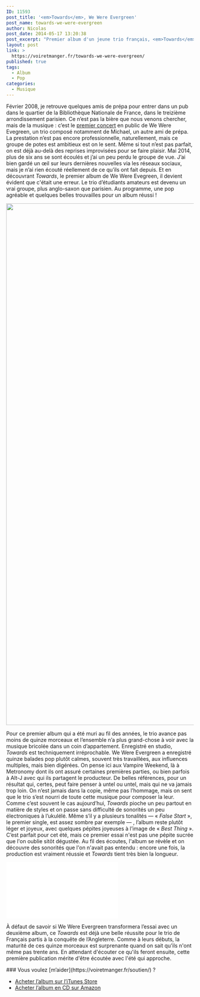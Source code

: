 ```yaml
---
ID: 11593
post_title: '<em>Towards</em>, We Were Evergreen'
post_name: towards-we-were-evergreen
author: Nicolas
post_date: 2014-05-17 13:20:38
post_excerpt: "Premier album d'un jeune trio français, <em>Towards</em> est un essai déjà réussi. We Were Evergreen signe une musique pop très agréable, mais pas seulement : inspirée par quelques belles références, elle est aussi suffisamment dense et complexe pour plaire sur la durée. À découvrir…"
layout: post
link: >
  https://voiretmanger.fr/towards-we-were-evergreen/
published: true
tags:
  - Album
  - Pop
categories:
  - Musique
---
```

Février 2008, je retrouve quelques amis de prépa pour entrer dans un pub dans le quartier de la Bibliothèque Nationale de France, dans le treizième arrondissement parisien. Ce n’est pas la bière que nous venons chercher, mais de la musique : c’est le [premier concert](https://www.facebook.com/photo.php?fbid=23169325436&set=t.514445436&type=3&theater) en public de We Were Evegreen, un trio composé notamment de Michael, un autre ami de prépa. La prestation n’est pas encore professionnelle, naturellement, mais ce groupe de potes est ambitieux est on le sent. Même si tout n’est pas parfait, on est déjà au-delà des reprises improvisées pour se faire plaisir. Mai 2014, plus de six ans se sont écoulés et j’ai un peu perdu le groupe de vue. J’ai bien gardé un œil sur leurs dernières nouvelles via les réseaux sociaux, mais je n’ai rien écouté réellement de ce qu’ils ont fait depuis. Et en découvrant *Towards*, le premier album de We Were Evegreen, il devient évident que c'était une erreur. Le trio d’étudiants amateurs est devenu un vrai groupe, plus anglo-saxon que parisien. Au programme, une pop agréable et quelques belles trouvailles pour un album réussi !

<div style="text-align:center;"><img class="aligncenter" src="https://voiretmanger.fr/wp-content/uploads/2014/05/we-were-evergreen-towards.jpg" alt="We were evergreen towards" title="we-were-evergreen-towards.jpg" width="1400" height="1400" /></div>

Pour ce premier album qui a été muri au fil des années, le trio avance pas moins de quinze morceaux et l’ensemble n’a plus grand-chose à voir avec la musique bricolée dans un coin d’appartement. Enregistré en studio, *Towards* est techniquement irréprochable. We Were Evergreen a enregistré quinze balades pop plutôt calmes, souvent très travaillées, aux influences multiples, mais bien digérées. On pense ici aux Vampire Weekend, là à Metronomy dont ils ont assuré certaines premières parties, ou bien parfois à Alt-J avec qui ils partagent le producteur. De belles références, pour un résultat qui, certes, peut faire penser à untel ou untel, mais qui ne va jamais trop loin. On n’est jamais dans la copie, même pas l’hommage, mais on sent que le trio s’est nourri de toute cette musique pour composer la leur. Comme c’est souvent le cas aujourd’hui, *Towards* pioche un peu partout en matière de styles et on passe sans difficulté de sonorités un peu électroniques à l’ukulélé. Même s’il y a plusieurs tonalités — « *False Start* », le premier single, est assez sombre par exemple — , l’album reste plutôt léger et joyeux, avec quelques pépites joyeuses à l’image de « *Best Thing* ». C’est parfait pour cet été, mais ce premier essai n'est pas une pépite sucrée que l'on oublie sitôt dégustée. Au fil des écoutes, l'album se révèle et on découvre des sonorités que l'on n'avait pas entendu : encore une fois, la production est vraiment réussie et *Towards* tient très bien la longueur. 

<div class="video-container"><iframe class="aligncenter" src="//www.youtube.com/embed/h_J_4q4LP74" frameborder="0" allowfullscreen></iframe></div>

À défaut de savoir si We Were Evergreen transformera l’essai avec un deuxième album, ce *Towards* est déjà une belle réussite pour le trio de Français partis à la conquête de l’Angleterre. Comme à leurs débuts, la maturité de ces quinze morceaux est surprenante quand on sait qu’ils n'ont même pas trente ans. En attendant d'écouter ce qu'ils feront ensuite, cette première publication mérite d'être écoutée avec l'été qui approche. 

<div class="amazon" markdown="1">
### Vous voulez [m’aider](https://voiretmanger.fr/soutien/) ?

- [Acheter l’album sur l’iTunes Store](https://itunes.apple.com/fr/album/towards/id816373325)
- [Acheter l’album en CD sur Amazon](http://www.amazon.fr/gp/product/B00J7VUFC6/ref=as_li_ss_tl?ie=UTF8&tag=leblogdenic07-21&linkCode=as2&camp=1642&creative=19458&creativeASIN=B00J7VUFC6)
</div>